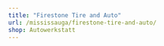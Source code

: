 ```yaml
---
title: "Firestone Tire and Auto"
url: /mississauga/firestone-tire-and-auto/
shop: Autowerkstatt
---
```

